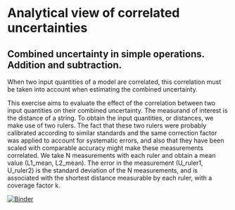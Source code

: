 # Analytical view of correlated uncertainties
## Combined uncertainty in simple operations. Addition and subtraction.

When two input quantities of a model are correlated, this correlation must be taken into account when estimating the combined uncertainty.

This exercise aims to evaluate the effect of the correlation between two input quantities on their combined uncertainty. The measurand of interest is the distance of a string. To obtain the input quantities, or distances, we make use of two rulers. The fact that these two rulers were probably calibrated according to similar standards and the same correction factor was applied to account for systematic errors, and also that they have been scaled with comparable accuracy might make these measurements correlated.
We take N measurements with each ruler and obtain a mean value (L1_mean, L2_mean). The error in the measurement (U_ruler1, U_ruler2) is the standard deviation of the N measurements, and is associated with the shortest distance measurable by each ruler, with a coverage factor k.

[![Binder](https://mybinder.org/badge_logo.svg)](https://mybinder.org/v2/gh/PacoCosta/AnalyticView_UncertaintyCorrelations.git/HEAD)
